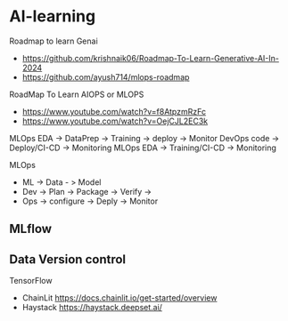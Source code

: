 # AI-learning

Roadmap to learn Genai
- https://github.com/krishnaik06/Roadmap-To-Learn-Generative-AI-In-2024
- https://github.com/ayush714/mlops-roadmap

RoadMap To Learn AIOPS or MLOPS
- https://www.youtube.com/watch?v=f8AtpzmRzFc
- https://www.youtube.com/watch?v=OejCJL2EC3k

MLOps
  EDA -> DataPrep -> Training -> deploy -> Monitor
DevOps 
 code -> Deploy/CI-CD -> Monitoring
MLOps 
 EDA -> Training/CI-CD -> Monitoring

MLOps
- ML -> Data - > Model 
- Dev -> Plan -> Package -> Verify -> 
- Ops -> configure -> Deply -> Monitor

MLflow 
- 

Data Version control
- 

 TensorFlow 

 
- ChainLit
https://docs.chainlit.io/get-started/overview
- Haystack
https://haystack.deepset.ai/
